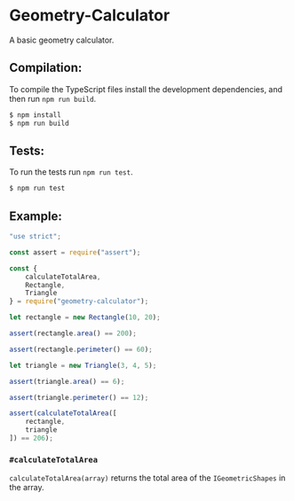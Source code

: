 # Geometry-Calculator
A basic geometry calculator.

## Compilation:
To compile the TypeScript files install the development dependencies, and then run `npm run build`.

```bash
$ npm install
$ npm run build
```

## Tests:
To run the tests run `npm run test`.

```bash
$ npm run test
```

## Example:
```js
"use strict";

const assert = require("assert");

const {
    calculateTotalArea,
    Rectangle,
    Triangle
} = require("geometry-calculator");

let rectangle = new Rectangle(10, 20);

assert(rectangle.area() == 200);

assert(rectangle.perimeter() == 60);

let triangle = new Triangle(3, 4, 5);

assert(triangle.area() == 6);

assert(triangle.perimeter() == 12);

assert(calculateTotalArea([
    rectangle,
    triangle
]) == 206);
```

### `#calculateTotalArea`
`calculateTotalArea(array)` returns the total area of the `IGeometricShapes` in the array.
